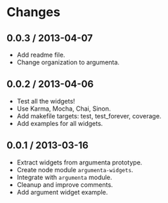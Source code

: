 
# Changes

## 0.0.3 / 2013-04-07

+ Add readme file.
+ Change organization to argumenta.

## 0.0.2 / 2013-04-06

+ Test all the widgets!
+ Use Karma, Mocha, Chai, Sinon.
+ Add makefile targets: test, test_forever, coverage.
+ Add examples for all widgets.

## 0.0.1 / 2013-03-16

+ Extract widgets from argumenta prototype.
+ Create node module `argumenta-widgets`.
+ Integrate with `argumenta` module.
+ Cleanup and improve comments.
+ Add argument widget example.
